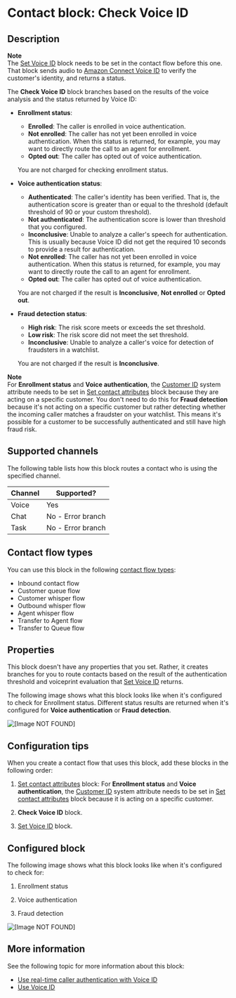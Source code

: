 # Contact block: Check Voice ID<a name="check-voice-id"></a>

## Description<a name="check-voice-id-description"></a>

**Note**  
The [Set Voice ID](set-voice-id.md) block needs to be set in the contact flow before this one\. That block sends audio to [Amazon Connect Voice ID](voice-id.md) to verify the customer's identity, and returns a status\. 

The **Check Voice ID** block branches based on the results of the voice analysis and the status returned by Voice ID:
+ **Enrollment status**: 
  + **Enrolled**: The caller is enrolled in voice authentication\.
  + **Not enrolled**: The caller has not yet been enrolled in voice authentication\. When this status is returned, for example, you may want to directly route the call to an agent for enrollment\.
  + **Opted out**: The caller has opted out of voice authentication\.

  You are not charged for checking enrollment status\. 
+ **Voice authentication status**:
  + **Authenticated**: The caller's identity has been verified\. That is, the authentication score is greater than or equal to the threshold \(default threshold of 90 or your custom threshold\)\.
  + **Not authenticated**: The authentication score is lower than threshold that you configured\.
  + **Inconclusive**: Unable to analyze a caller's speech for authentication\. This is usually because Voice ID did not get the required 10 seconds to provide a result for authentication\. 
  + **Not enrolled**: The caller has not yet been enrolled in voice authentication\. When this status is returned, for example, you may want to directly route the call to an agent for enrollment\.
  + **Opted out**: The caller has opted out of voice authentication\.

  You are not charged if the result is **Inconclusive**, **Not enrolled** or **Opted out**\.
+ **Fraud detection status**: 
  + **High risk**: The risk score meets or exceeds the set threshold\.
  + **Low risk**: The risk score did not meet the set threshold\.
  + **Inconclusive**: Unable to analyze a caller's voice for detection of fraudsters in a watchlist\.

  You are not charged if the result is **Inconclusive**\.

**Note**  
For **Enrollment status** and **Voice authentication**, the [Customer ID](connect-attrib-list.md) system attribute needs to be set in [Set contact attributes](set-contact-attributes.md) block because they are acting on a specific customer\. You don't need to do this for **Fraud detection** because it's not acting on a specific customer but rather detecting whether the incoming caller matches a fraudster on your watchlist\. This means it's possible for a customer to be successfully authenticated and still have high fraud risk\. 

## Supported channels<a name="check-voice-id-channels"></a>

The following table lists how this block routes a contact who is using the specified channel\. 


| Channel | Supported? | 
| --- | --- | 
| Voice | Yes | 
| Chat | No \- Error branch | 
| Task | No \- Error branch | 

## Contact flow types<a name="check-voice-id-types"></a>

You can use this block in the following [contact flow types](create-contact-flow.md#contact-flow-types):
+ Inbound contact flow
+ Customer queue flow
+ Customer whisper flow
+ Outbound whisper flow
+ Agent whisper flow
+ Transfer to Agent flow
+ Transfer to Queue flow

## Properties<a name="check-voice-id-properties"></a>

This block doesn't have any properties that you set\. Rather, it creates branches for you to route contacts based on the result of the authentication threshold and voiceprint evaluation that [Set Voice ID](set-voice-id.md) returns\.

The following image shows what this block looks like when it's configured to check for Enrollment status\. Different status results are returned when it's configured for **Voice authentication** or **Fraud detection**\.

![\[Image NOT FOUND\]](http://docs.aws.amazon.com/connect/latest/adminguide/images/check-voice-id-properties.png)

## Configuration tips<a name="check-voice-id-tips"></a>

When you create a contact flow that uses this block, add these blocks in the following order:

1. [Set contact attributes](set-contact-attributes.md) block: For **Enrollment status** and **Voice authentication**, the [Customer ID](connect-attrib-list.md) system attribute needs to be set in [Set contact attributes](set-contact-attributes.md) block because it is acting on a specific customer\.

1. **Check Voice ID** block\.

1. [Set Voice ID](set-voice-id.md) block\. 

## Configured block<a name="check-voice-id-configured"></a>

The following image shows what this block looks like when it's configured to check for: 

1. Enrollment status

1. Voice authentication

1. Fraud detection

![\[Image NOT FOUND\]](http://docs.aws.amazon.com/connect/latest/adminguide/images/check-voice-id-configured.png)

## More information<a name="check-voice-id-more-info"></a>

See the following topic for more information about this block:
+ [Use real\-time caller authentication with Voice ID](voice-id.md)
+ [Use Voice ID](use-voiceid.md)